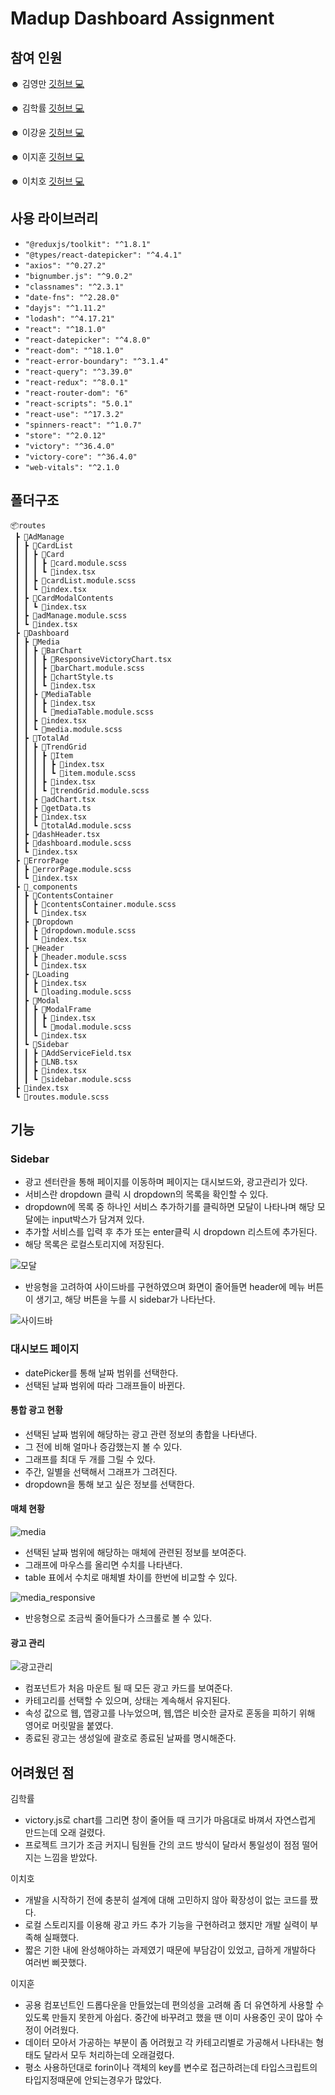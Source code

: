 # Madup Dashboard Assignment

## 참여 인원
☻ 김영만 [깃허브 💻 ](https://github.com/sksn12) <br/>

☻ 김학률 [깃허브 💻 ](https://github.com/markyul) <br/>

☻ 이강윤 [깃허브 💻 ](https://github.com/rkddbs1031) <br/>

☻ 이지훈 [깃허브 💻 ](https://github.com/jihun1233) <br/>

☻ 이치호 [깃허브 💻 ](https://github.com/usernamechiho) 

## 사용 라이브러리
- `"@reduxjs/toolkit": "^1.8.1"`
- `"@types/react-datepicker": "^4.4.1"`
- `"axios": "^0.27.2"`
- `"bignumber.js": "^9.0.2"`
- `"classnames": "^2.3.1"`
- `"date-fns": "^2.28.0"`
- `"dayjs": "^1.11.2"`
- `"lodash": "^4.17.21"`
- `"react": "^18.1.0"`
- `"react-datepicker": "^4.8.0"`
- `"react-dom": "^18.1.0"`
- `"react-error-boundary": "^3.1.4"`
- `"react-query": "^3.39.0"`
- `"react-redux": "^8.0.1"`
- `"react-router-dom": "6"`
- `"react-scripts": "5.0.1"`
- `"react-use": "^17.3.2"`
- `"spinners-react": "^1.0.7"`
- `"store": "^2.0.12"`
- `"victory": "^36.4.0"`
- `"victory-core": "^36.4.0"`
- `"web-vitals": "^2.1.0`

## 폴더구조
```
📦routes
 ┣ 📂AdManage
 ┃ ┣ 📂CardList
 ┃ ┃ ┣ 📂Card
 ┃ ┃ ┃ ┣ 📜card.module.scss
 ┃ ┃ ┃ ┗ 📜index.tsx
 ┃ ┃ ┣ 📜cardList.module.scss
 ┃ ┃ ┗ 📜index.tsx
 ┃ ┣ 📂CardModalContents
 ┃ ┃ ┗ 📜index.tsx
 ┃ ┣ 📜adManage.module.scss
 ┃ ┗ 📜index.tsx
 ┣ 📂Dashboard
 ┃ ┣ 📂Media
 ┃ ┃ ┣ 📂BarChart
 ┃ ┃ ┃ ┣ 📜ResponsiveVictoryChart.tsx
 ┃ ┃ ┃ ┣ 📜barChart.module.scss
 ┃ ┃ ┃ ┣ 📜chartStyle.ts
 ┃ ┃ ┃ ┗ 📜index.tsx
 ┃ ┃ ┣ 📂MediaTable
 ┃ ┃ ┃ ┣ 📜index.tsx
 ┃ ┃ ┃ ┗ 📜mediaTable.module.scss
 ┃ ┃ ┣ 📜index.tsx
 ┃ ┃ ┗ 📜media.module.scss
 ┃ ┣ 📂TotalAd
 ┃ ┃ ┣ 📂TrendGrid
 ┃ ┃ ┃ ┣ 📂Item
 ┃ ┃ ┃ ┃ ┣ 📜index.tsx
 ┃ ┃ ┃ ┃ ┗ 📜item.module.scss
 ┃ ┃ ┃ ┣ 📜index.tsx
 ┃ ┃ ┃ ┗ 📜trendGrid.module.scss
 ┃ ┃ ┣ 📜adChart.tsx
 ┃ ┃ ┣ 📜getData.ts
 ┃ ┃ ┣ 📜index.tsx
 ┃ ┃ ┗ 📜totalAd.module.scss
 ┃ ┣ 📜dashHeader.tsx
 ┃ ┣ 📜dashboard.module.scss
 ┃ ┗ 📜index.tsx
 ┣ 📂ErrorPage
 ┃ ┣ 📜errorPage.module.scss
 ┃ ┗ 📜index.tsx
 ┣ 📂_components
 ┃ ┣ 📂ContentsContainer
 ┃ ┃ ┣ 📜contentsContainer.module.scss
 ┃ ┃ ┗ 📜index.tsx
 ┃ ┣ 📂Dropdown
 ┃ ┃ ┣ 📜dropdown.module.scss
 ┃ ┃ ┗ 📜index.tsx
 ┃ ┣ 📂Header
 ┃ ┃ ┣ 📜header.module.scss
 ┃ ┃ ┗ 📜index.tsx
 ┃ ┣ 📂Loading
 ┃ ┃ ┣ 📜index.tsx
 ┃ ┃ ┗ 📜loading.module.scss
 ┃ ┣ 📂Modal
 ┃ ┃ ┣ 📂ModalFrame
 ┃ ┃ ┃ ┣ 📜index.tsx
 ┃ ┃ ┃ ┗ 📜modal.module.scss
 ┃ ┃ ┗ 📜index.tsx
 ┃ ┗ 📂Sidebar
 ┃ ┃ ┣ 📜AddServiceField.tsx
 ┃ ┃ ┣ 📜LNB.tsx
 ┃ ┃ ┣ 📜index.tsx
 ┃ ┃ ┗ 📜sidebar.module.scss
 ┣ 📜index.tsx
 ┗ 📜routes.module.scss
```

## 기능
### Sidebar
- 광고 센터란을 통해 페이지를 이동하며 페이지는 대시보드와, 광고관리가 있다.
- 서비스란 dropdown 클릭 시 dropdown의 목록을 확인할 수 있다.
- dropdown에 목록 중 하나인 서비스 추가하기를 클릭하면 모달이 나타나며 해당 모달에는 input박스가 담겨져 있다.
- 추가할 서비스를 입력 후 추가 또는 enter클릭 시 dropdown 리스트에 추가된다.
- 해당 목록은 로컬스토리지에 저장된다.

![모달](https://user-images.githubusercontent.com/65527334/170379448-c2e52d41-3da3-48d3-8f8b-58f680698f47.gif)

- 반응형을 고려하여 사이드바를 구현하였으며 화면이 줄어들면 header에 메뉴 버튼이 생기고, 해당 버튼을 누를 시 sidebar가 나타난다.

![사이드바](https://user-images.githubusercontent.com/65527334/170376704-58629c5a-cd21-4193-8bfa-0f8789aca389.gif)

### 대시보드 페이지
- datePicker를 통해 날짜 범위를 선택한다.
- 선택된 날짜 범위에 따라 그래프들이 바뀐다.

#### 통합 광고 현황
- 선택된 날짜 범위에 해당하는 광고 관련 정보의 총합을 나타낸다.
- 그 전에 비해 얼마나 증감했는지 볼 수 있다.
- 그래프를 최대 두 개를 그릴 수 있다.
- 주간, 일별을 선택해서 그래프가 그려진다.
- dropdown을 통해 보고 싶은 정보를 선택한다.

#### 매체 현황
![media](https://user-images.githubusercontent.com/52916848/170358772-eab322e6-b60c-47de-9edd-df069699acd5.gif)
- 선택된 날짜 범위에 해당하는 매체에 관련된 정보를 보여준다.
- 그래프에 마우스를 올리면 수치를 나타낸다.
- table 표에서 수치로 매체별 차이를 한번에 비교할 수 있다.

![media_responsive](https://user-images.githubusercontent.com/52916848/170389531-6b36292a-db42-4b61-a476-1eb79317b35c.gif)
- 반응형으로 조금씩 줄어들다가 스크롤로 볼 수 있다.

#### 광고 관리
![광고관리](https://user-images.githubusercontent.com/87627359/170386133-4fc7bf3e-e2c7-4a01-9005-6bd2f2a1c340.gif)
- 컴포넌트가 처음 마운트 될 때 모든 광고 카드를 보여준다.
- 카테고리를 선택할 수 있으며, 상태는 계속해서 유지된다.
- 속성 값으로 웹, 앱광고를 나누었으며, 웹,앱은 비슷한 글자로 혼동을 피하기 위해 영어로 머릿말을 붙였다.
- 종료된 광고는 생성일에 괄호로 종료된 날짜를 명시해준다.


## 어려웠던 점

김학률
- victory.js로 chart를 그리면 창이 줄어들 때 크기가 마음대로 바껴서 자연스럽게 만드는데 오래 걸렸다.
- 프로젝트 크기가 조금 커지니 팀원들 간의 코드 방식이 달라서 통일성이 점점 떨어지는 느낌을 받았다.

이치호
- 개발을 시작하기 전에 충분히 설계에 대해 고민하지 않아 확장성이 없는 코드를 짰다.
- 로컬 스토리지를 이용해 광고 카드 추가 기능을 구현하려고 했지만 개발 실력이 부족해 실패했다.
- 짧은 기한 내에 완성해야하는 과제였기 때문에 부담감이 있었고, 급하게 개발하다 여러번 삐끗했다.

이지훈
- 공용 컴포넌트인 드롭다운을 만들었는데 편의성을 고려해 좀 더 유연하게 사용할 수 있도록 만들지 못한게 아쉽다. 중간에 바꾸려고 했을 땐 이미 사용중인 곳이 많아 수정이 어려웠다.
- 데이터 모아서 가공하는 부분이 좀 어려웠고 각 카테고리별로 가공해서 나타내는 형태도 달라서 모두 처리하는데 오래걸렸다.
- 평소 사용하던대로 forin이나 객체의 key를 변수로 접근하려는데 타입스크립트의 타입지정때문에 안되는경우가 많았다.
